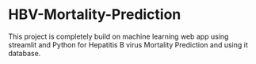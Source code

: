 # HBV-Mortality-Prediction

This project is completely build on machine learning web app using streamlit and Python for Hepatitis B virus Mortality Prediction and using it database.

